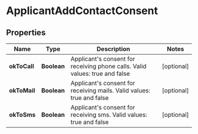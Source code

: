 # ApplicantAddContactConsent

## Properties
Name | Type | Description | Notes
------------ | ------------- | ------------- | -------------
**okToCall** | **Boolean** | Applicant&#x27;s consent for receiving phone calls. Valid values: true and false |  [optional]
**okToMail** | **Boolean** | Applicant&#x27;s consent for receiving mails. Valid values: true and false |  [optional]
**okToSms** | **Boolean** | Applicant&#x27;s consent for receiving sms. Valid values: true and false |  [optional]

